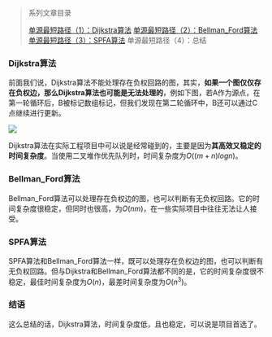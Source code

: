 ﻿> 系列文章目录
>
> [单源最短路径（1）：Dijkstra算法](https://subetter.com/articles/2018/03/dijkstra-algorithm.html)
> [单源最短路径（2）：Bellman_Ford算法](https://subetter.com/articles/2018/03/bellman-ford-algorithm.html)
> [单源最短路径（3）：SPFA算法](https://subetter.com/articles/2018/03/spfa-algorithm.html)
> 单源最短路径（4）：总结

### Dijkstra算法

前面我们说，Dijkstra算法不能处理存在负权回路的图，其实，**如果一个图仅仅存在负权边，那么Dijkstra算法也可能是无法处理的**，例如下图，若A作为源点，在第一轮循环后，B被标记数组标记，但我们发现在第二轮循环中，B还可以通过C点继续进行更新。

![](https://subetter.com/images/figures/20180330_11.png)

Dijkstra算法在实际工程项目中可以说是经常碰到的，主要是因为**其高效又稳定的时间复杂度**。当使用二叉堆作优先队列时，时间复杂度为$O((m+n)logn)$。

### Bellman_Ford算法

Bellman_Ford算法可以处理存在负权边的图，也可以判断有无负权回路。它的时间复杂度很稳定，但同时也很高，为$O(nm)$，在一些实际项目中往往无法让人接受。

### SPFA算法

SPFA算法和Bellman_Ford算法一样，既可以处理存在负权边的图，也可以判断有无负权回路。但与Dijkstra和Bellman_Ford算法都不同的是，它的时间复杂度很不稳定，最佳时间复杂度为$O(n)$，最差时间复杂度为$O(n^3)$。

### 结语

这么总结的话，Dijkstra算法，时间复杂度低，且也稳定，可以说是项目首选了。
